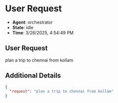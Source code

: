# User Request

- **Agent**: orchestrator
- **State**: idle
- **Time**: 3/26/2025, 4:54:49 PM

## User Request

plan a trip to chennai from kollam

## Additional Details

```json
{
  "request": "plan a trip to chennai from kollam"
}
```

